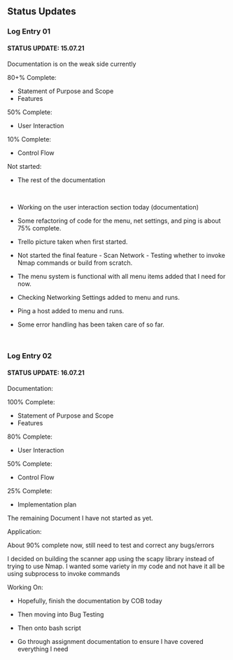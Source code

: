 ## Status Updates


### Log Entry 01

#### STATUS UPDATE: 15.07.21

Documentation is on the weak side currently

80+% Complete:
    
- Statement of Purpose and Scope
- Features

50% Complete:
    
- User Interaction

10% Complete:
    
- Control Flow

Not started:
    
- The rest of the documentation

<br />


- Working on the user interaction section today (documentation)

- Some refactoring of code for the menu, net settings, and ping is about 75% complete.

- Trello picture taken when first started.

- Not started the final feature - Scan Network - Testing whether to invoke Nmap commands or build from scratch.

- The menu system is functional with all menu items added that I need for now.

- Checking Networking Settings added to menu and runs.

- Ping a host added to menu and runs.

- Some error handling has been taken care of so far.


<br />

### Log Entry 02

#### STATUS UPDATE: 16.07.21

Documentation: 

100% Complete:
    
- Statement of Purpose and Scope
- Features

80% Complete:
    
- User Interaction

50% Complete:
    
- Control Flow


25% Complete:

- Implementation plan

The remaining Document I have not started as yet.



Application:

About 90% complete now, still need to test and correct any bugs/errors

I decided on building the scanner app using the scapy library instead of trying to use Nmap.  I wanted some variety in my code and not have it all be using subprocess to invoke commands



Working On:

- Hopefully, finish the documentation by COB today

- Then moving into Bug Testing

- Then onto bash script 

- Go through assignment documentation to ensure I have covered everything I need